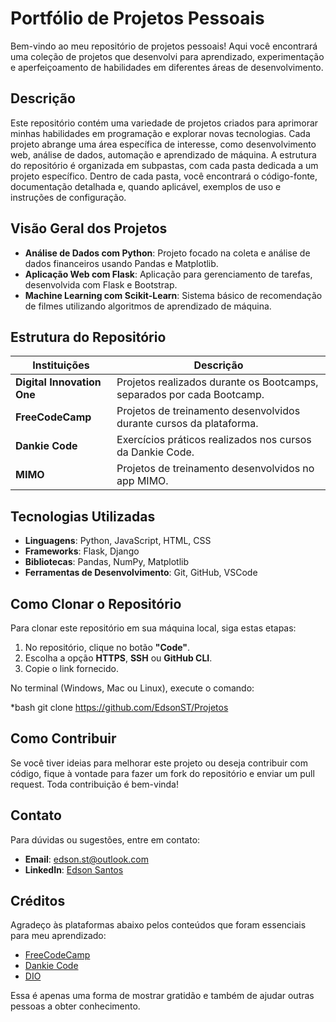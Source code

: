 # Portfólio de Projetos Pessoais
Bem-vindo ao meu repositório de projetos pessoais! Aqui você encontrará uma coleção de projetos que desenvolvi para aprendizado, experimentação e aperfeiçoamento de habilidades em diferentes áreas de desenvolvimento.

## Descrição
Este repositório contém uma variedade de projetos criados para aprimorar minhas habilidades em programação e explorar novas tecnologias. Cada projeto abrange uma área específica de interesse, como desenvolvimento web, análise de dados, automação e aprendizado de máquina. A estrutura do repositório é organizada em subpastas, com cada pasta dedicada a um projeto específico. Dentro de cada pasta, você encontrará o código-fonte, documentação detalhada e, quando aplicável, exemplos de uso e instruções de configuração.

## Visão Geral dos Projetos
- **Análise de Dados com Python**: Projeto focado na coleta e análise de dados financeiros usando Pandas e Matplotlib.
- **Aplicação Web com Flask**: Aplicação para gerenciamento de tarefas, desenvolvida com Flask e Bootstrap.
- **Machine Learning com Scikit-Learn**: Sistema básico de recomendação de filmes utilizando algoritmos de aprendizado de máquina.

## Estrutura do Repositório
| Instituições               | Descrição                                                                 |
|----------------------------|---------------------------------------------------------------------------|
| **Digital Innovation One** | Projetos realizados durante os Bootcamps, separados por cada Bootcamp.    |
| **FreeCodeCamp**           | Projetos de treinamento desenvolvidos durante cursos da plataforma.       |
| **Dankie Code**            | Exercícios práticos realizados nos cursos da Dankie Code.                 |
| **MIMO**                   | Projetos de treinamento desenvolvidos no app MIMO.                        |


## Tecnologias Utilizadas
- **Linguagens**: Python, JavaScript, HTML, CSS
- **Frameworks**: Flask, Django
- **Bibliotecas**: Pandas, NumPy, Matplotlib
- **Ferramentas de Desenvolvimento**: Git, GitHub, VSCode

## Como Clonar o Repositório
Para clonar este repositório em sua máquina local, siga estas etapas:

1. No repositório, clique no botão **"Code"**.
2. Escolha a opção **HTTPS**, **SSH** ou **GitHub CLI**.
3. Copie o link fornecido.

No terminal (Windows, Mac ou Linux), execute o comando:

*bash
git clone https://github.com/EdsonST/Projetos

## Como Contribuir
Se você tiver ideias para melhorar este projeto ou deseja contribuir com código, fique à vontade para fazer um fork do repositório e enviar um pull request. Toda contribuição é bem-vinda!

## Contato
Para dúvidas ou sugestões, entre em contato:
- **Email**: edson.st@outlook.com
- **LinkedIn**: [Edson Santos](https://www.linkedin.com/in/edson-santos-a92683105/)

## Créditos
Agradeço às plataformas abaixo pelos conteúdos que foram essenciais para meu aprendizado:
- [FreeCodeCamp](https://www.freecodecamp.org/)
- [Dankie Code](https://cursos.dankicode.com/)
- [DIO](https://www.dio.me/)

Essa é apenas uma forma de mostrar gratidão e também de ajudar outras pessoas a obter conhecimento.
